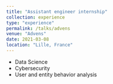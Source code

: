 ```yaml
---
title: "Assistant engineer internship"
collection: experience
type: "experience"
permalink: /talks/advens
venue: "Advens"
date: 2021-03-08
location: "Lille, France"
---
```


* Data Science
* Cybersecurity
* User and entity behavior analysis
